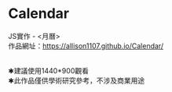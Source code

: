 # Calendar
JS實作 - <月曆><br>
作品網址：https://allison1107.github.io/Calendar/

<br>
✱建議使用1440*900觀看<br>
✱此作品僅供學術研究參考，不涉及商業用途
